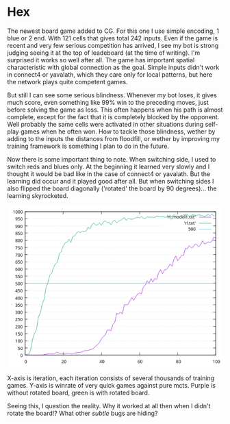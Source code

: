 # Hex

The newest board game added to CG. For this one I use simple encoding, 1 blue or 2 end. With 121 cells that gives total 242 inputs. Even if the game is recent and very few serious competition has arrived, I see my bot is strong judging seeing it at the top of leadeboard (at the time of writing). I'm surprised it works so well after all. The game has important spatial characteristic with global connection as the goal. Simple inputs didn't work in connect4 or yavalath, which they care only for local patterns, but here the network plays quite competent games.

But still I can see some serious blindness. Whenever my bot loses, it gives much score, even something like 99% win to the preceding moves, just before solving the game as loss. This often happens when his path is almost complete, except for the fact that it is completely blocked by the opponent. Well probably the same cells were activated in other situations during self-play games when he often won. How to tackle those blindness, wether by adding to the inputs the distances from floodfill, or wether by improving my training framework is something I plan to do in the future.

Now there is some important thing to note. When switching side, I used to switch reds and blues only. At the beginning it learned very slowly and I thought it would be bad like in the case of connect4 or yavalath. But the learning did occur and it played good after all. But when switching sides I also flipped the board diagonally ('rotated' the board by 90 degrees)... the learning skyrocketed.

![hex](hex.png "Hex")

X-axis is iteration, each iteration consists of several thousands of training games. Y-axis is winrate of very quick games against pure mcts. Purple is without rotated board, green is with rotated board.

Seeing this, I question the reality. Why it worked at all then when I didn't rotate the board!? What other *subtle* bugs are hiding?
